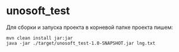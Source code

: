 # unosoft_test
Для сборки и запуска проекта в корневой папке проекта пишем:
```
mvn clean install jar:jar
java -jar ./target/unosoft_test-1.0-SNAPSHOT.jar lng.txt
```
